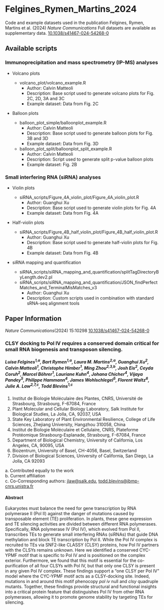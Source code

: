 # Felgines_Rymen_Martins_2024
Code and example datasets used in the publication Felgines, Rymen, Martins et al. (2024) _Nature Communications_
Full datasets are available as supplementary data. [10.1038/s41467-024-54268-0](https://doi.org/10.1038/s41467-024-54268-0)

## Available scripts

### Immunoprecipitation and mass spectrometry (IP-MS) analyses

- Volcano plots
  - volcano_plot/volcano_example.R
    - Author: Calvin Matteoli
    - Description: Base script used to generate volcano plots for Fig. 2C, 2D, 3A and 3C
    - Example dataset: Data from Fig. 2C

- Balloon plots
  - balloon_plot_simple/balloonplot_example.R
    - Author: Calvin Matteoli
    - Description: Base script used to generate balloon plots for Fig. 3B and 3D
    - Example dataset: Data from Fig. 3D
  - balloon_plot_split/balloonplot_split_example.R
    - Author: Calvin Matteoli
    - Description: Script used to generate split p-value balloon plots
    - Example dataset: Fig. 2B
   
### Small interfering RNA (siRNA) analyses

- Violin plots
  - siRNA_scripts/Figure_4A_violin_plot/Figure_4A_violin_plot.R
    - Author: Guanghui Xu
    - Description: Base script used to generate violin plots for Fig. 4A
    - Example dataset: Data from Fig. 4A

- Half-violin plots
  - siRNA_scripts/Figure_4B_half_violin_plot/Figure_4B_half_violin_plot.R
    - Author: Guanghui Xu
    - Description: Base script used to generate half-violin plots for Fig. 4B
    - Example dataset: Data from Fig. 4B

- siRNA mapping and quantification
  - siRNA_scripts/siRNA_mapping_and_quantification/splitTagDirectoryByLength.dev2.pl
  - siRNA_scripts/siRNA_mapping_and_quantification/JSON_findPerfectMatches_and_TerminalMisMatches_v3
    - Author: Guanghui Xu
    - Description: Custom scripts used in combination with standard sRNA-seq alignment tools

## Paper Information
_Nature Communications_(2024) 15:10298 [10.1038/s41467-024-54268-0](https://doi.org/10.1038/s41467-024-54268-0)
### CLSY docking to Pol IV requires a conserved domain critical for small RNA biogenesis and transposon silencing.

##### Luisa Felgines<sup>1,a</sup>, Bart Rymen<sup>1,a</sup>, Laura M. Martins<sup>2,a</sup>, Guanghui Xu<sup>2</sup>, Calvin Matteoli<sup>1</sup>, Christophe Himber<sup>1</sup>, Ming Zhou<sup>2,3,b</sup>, Josh Eis<sup>2</sup>, Ceyda Coruh<sup>2</sup>, Marcel Böhrer<sup>1</sup>, Lauriane Kuhn<sup>4</sup>, Johana Chicher<sup>4</sup>, Vijaya Pandey<sup>5</sup>, Philippe Hammann<sup>4</sup>, James Wohlschlegel<sup>5</sup>, Florent Waltz<sup>6</sup>, Julie A. Law<sup>2,7,c</sup>, Todd Blevins<sup>1,c</sup>

1.	Institut de Biologie Moléculaire des Plantes, CNRS, Université de Strasbourg, Strasbourg, F-67084, France
2.	Plant Molecular and Cellular Biology Laboratory, Salk Institute for Biological Studies, La Jolla, CA, 92037, USA
3.	State Key Laboratory of Plant Environmental Resilience, College of Life Sciences, Zhejiang University, Hangzhou 310058, China
4.	Institut de Biologie Moléculaire et Cellulaire, CNRS, Plateforme Protéomique Strasbourg-Esplanade, Strasbourg, F-67084, France
5.	Department of Biological Chemistry, University of California, Los Angeles, CA, 90095, USA
6.	Biozentrum, University of Basel, CH-4056, Basel, Switzerland
7.	Division of Biological Sciences, University of California, San Diego, La Jolla, CA 92093

a. Contributed equally to the work  
b. Current affiliation  
c. Co-Corresponding authors: jlaw@salk.edu, todd.blevins@ibmp-cnrs.unistra.fr  

#### Abstract
Eukaryotes must balance the need for gene transcription by RNA polymerase II (Pol II) against the danger of mutations caused by transposable element (TE) proliferation. In plants, these gene expression and TE silencing activities are divided between different RNA polymerases. Specifically, RNA polymerase IV (Pol IV), which evolved from Pol II, transcribes TEs to generate small interfering RNAs (siRNAs) that guide DNA methylation and block TE transcription by Pol II. While the Pol IV complex is recruited to TEs via SNF2-like CLASSY (CLSY) proteins, how Pol IV partners with the CLSYs remains unknown. Here we identified a conserved CYC-YPMF motif that is specific to Pol IV and is positioned on the complex exterior. Furthermore, we found that this motif is essential for the co-purification of all four CLSYs with Pol IV, but that only one CLSY is present in any given Pol IV complex. These findings support a “one CLSY per Pol IV” model where the CYC-YPMF motif acts as a CLSY-docking site. Indeed, mutations in and around this motif phenocopy _pol iv_ null and _clsy_ quadruple mutants. Together, these findings provide structural and functional insights into a critical protein feature that distinguishes Pol IV from other RNA polymerases, allowing it to promote genome stability by targeting TEs for silencing.
